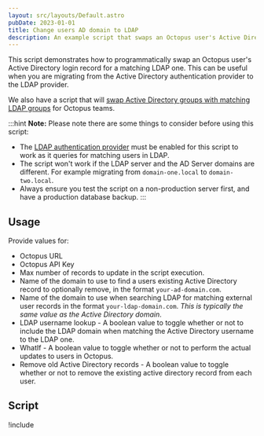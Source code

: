 ```yaml
---
layout: src/layouts/Default.astro
pubDate: 2023-01-01
title: Change users AD domain to LDAP
description: An example script that swaps an Octopus user's Active Directory login record for a matching LDAP one.
---
```


This script demonstrates how to programmatically swap an Octopus user's Active Directory login record for a matching LDAP one. This can be useful when you are migrating from the Active Directory authentication provider to the LDAP provider.

We also have a script that will [swap Active Directory groups with matching LDAP groups](/docs/octopus-rest-api/examples/users-and-teams/swap-ad-domain-group-with-ldap-group.md) for Octopus teams.

:::hint
**Note:**
Please note there are some things to consider before using this script:

- The [LDAP authentication provider](/docs/security/authentication/ldap/index.md) must be enabled for this script to work as it queries for matching users in LDAP.
- The script won't work if the LDAP server and the AD Server domains are different. For example migrating from `domain-one.local` to `domain-two.local`.
- Always ensure you test the script on a non-production server first, and have a production database backup.
:::

## Usage

Provide values for:

- Octopus URL
- Octopus API Key
- Max number of records to update in the script execution.
- Name of the domain to use to find a users existing Active Directory record to optionally remove, in the format `your-ad-domain.com`.
- Name of the domain to use when searching LDAP for matching external user records in the format `your-ldap-domain.com`. *This is typically the same value as the Active Directory domain*.
- LDAP username lookup - A boolean value to toggle whether or not to include the LDAP domain when matching the Active Directory username to the LDAP one.
- WhatIf - A boolean value to toggle whether or not to perform the actual updates to users in Octopus.
- Remove old Active Directory records - A boolean value to toggle whether or not to remove the existing active directory record from each user.

## Script

!include <switch-users-ad-domain-to-ldap-scripts>